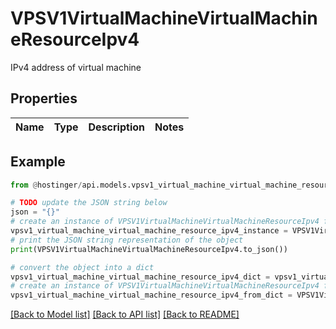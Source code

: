 # VPSV1VirtualMachineVirtualMachineResourceIpv4

IPv4 address of virtual machine

## Properties

Name | Type | Description | Notes
------------ | ------------- | ------------- | -------------

## Example

```python
from @hostinger/api.models.vpsv1_virtual_machine_virtual_machine_resource_ipv4 import VPSV1VirtualMachineVirtualMachineResourceIpv4

# TODO update the JSON string below
json = "{}"
# create an instance of VPSV1VirtualMachineVirtualMachineResourceIpv4 from a JSON string
vpsv1_virtual_machine_virtual_machine_resource_ipv4_instance = VPSV1VirtualMachineVirtualMachineResourceIpv4.from_json(json)
# print the JSON string representation of the object
print(VPSV1VirtualMachineVirtualMachineResourceIpv4.to_json())

# convert the object into a dict
vpsv1_virtual_machine_virtual_machine_resource_ipv4_dict = vpsv1_virtual_machine_virtual_machine_resource_ipv4_instance.to_dict()
# create an instance of VPSV1VirtualMachineVirtualMachineResourceIpv4 from a dict
vpsv1_virtual_machine_virtual_machine_resource_ipv4_from_dict = VPSV1VirtualMachineVirtualMachineResourceIpv4.from_dict(vpsv1_virtual_machine_virtual_machine_resource_ipv4_dict)
```
[[Back to Model list]](../README.md#documentation-for-models) [[Back to API list]](../README.md#documentation-for-api-endpoints) [[Back to README]](../README.md)


